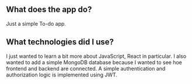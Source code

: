 ## What does the app do?
Just a simple To-do app. 

## What technologies did I use?
I just wanted to learn a bit more about JavaScript, React in particular. 
I also wanted to add a simple MongoDB database because I wanted to see hoe frontend and backend are connected. 
A simple authentication and authorization logic is implemented using JWT.